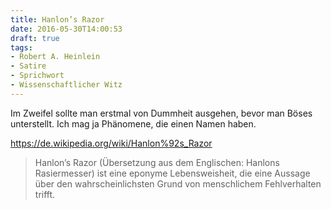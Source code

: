 ```yaml
---
title: Hanlon’s Razor
date: 2016-05-30T14:00:53
draft: true
tags:
- Robert A. Heinlein
- Satire
- Sprichwort
- Wissenschaftlicher Witz
---
```


Im Zweifel sollte man erstmal von Dummheit ausgehen, bevor man Böses
unterstellt. Ich mag ja Phänomene, die einen Namen haben.

https://de.wikipedia.org/wiki/Hanlon%92s_Razor

> Hanlon’s Razor (Übersetzung aus dem Englischen: Hanlons Rasiermesser) ist
> eine eponyme Lebensweisheit, die eine Aussage über den wahrscheinlichsten
> Grund von menschlichem Fehlverhalten trifft.
